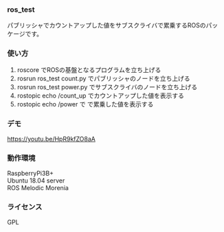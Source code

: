 ### ros_test
パブリッシャでカウントアップした値をサブスクライバで累乗するROSのパッケージです。

### 使い方
1. roscore でROSの基盤となるプログラムを立ち上げる
2. rosrun ros_test count.py でパブリッシャのノードを立ち上げる
3. rosrun ros_test power.py でサブスクライバのノードを立ち上げる
4. rostopic echo /count_up でカウントアップした値を表示する
5. rostopic echo /power で で累乗した値を表示する

### デモ
https://youtu.be/HpR9kfZO8aA

### 動作環境
RaspberryPi3B+  
Ubuntu 18.04 server   
ROS Melodic Morenia  

### ライセンス
GPL
